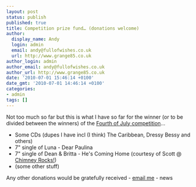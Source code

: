 ```yaml
---
layout: post
status: publish
published: true
title: Competition prize fund… (donations welcome)
author:
  display_name: Andy
  login: admin
  email: andy@fullofwishes.co.uk
  url: http://www.grange85.co.uk
author_login: admin
author_email: andy@fullofwishes.co.uk
author_url: http://www.grange85.co.uk
date: '2010-07-01 15:46:14 +0100'
date_gmt: '2010-07-01 14:46:14 +0100'
categories:
- admin
tags: []
---
```

<div>Not too much so far but this is what I have so far for the winner (or to be divided between the winners) of the <a href="/2010/06/20/fourth-of-july-competition-2010/">Fourth of July competition</a>...<br /> 
<ul>
<li>Some CDs (dupes I have incl (I think) The Caribbean, Dressy Bessy and others)</li>
<li>7&quot; single of Luna - Dear Paulina</li>
<li>7&quot; single of Dean &amp; Britta - He&#39;s Coming Home (courtesy of Scott @ <a href="http://www.chimneyrocks.org/">Chimney Rocks!</a>)</li>
<li>(some other stuff)</li>
</ul>
<p>Any other donations would be gratefully received - <a href="mailto:andy@grange85.co.uk">email me</a>
- news
</p></div>
